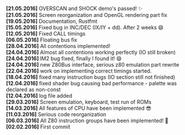 **[21.05.2016]** OVERSCAN and SHOCK demo's passed! :sparkles:     
**[21.05.2016]** Screen reorganization and OpenGL rendering part fix  
**[19.05.2016]** Documentation, Rustfmt  
**[15.05.2016]** Fixed bug in INC/DEC (IX/IY + dd). After 2 weeks :smile:  
**[12.05.2016]** Fixed CALL timings  
**[06.05.2016]** Floating bus fix  
**[28.04.2016]** All contentions implemented!  
**[24.04.2016]** Almost all contentions working perfectly (IO still broken)  
**[24.04.2016]** IM2 bug fixed, finally I found it! :smile:  
**[24.04.2016]** new Z80Bus interface, serious z80 emulation part rewrite  
**[22.04.2016]** work on implementing correct timings started.  
**[18.04.2016]** fixed many instruction bugs (IO section still not finished)  
**[12.04.2016]** fixed shader bug causing bad performance - palette was declared as non-const  
**[12.04.2016]** log file added  
**[29.03.2016]** Screen emulation, keyboard, test run of ROMs    
**[14.03.2016]** All features of CPU have been implemented :sunglasses:  
**[11.03.2016]** Serious code reorganization  
**[06.03.2016]** All Z80 instruction groups have been implemented! :tada:  
**[02.02.2016]** First commit  
